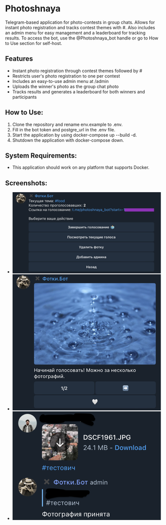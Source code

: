 # Photoshnaya
Telegram-based application for photo-contests in group chats. Allows for instant photo registration and tracks contest themes with #. Also includes an admin menu for easy management and a leaderboard for tracking results.
To access the bot, use the @Photoshnaya_bot handle or go to How to Use section for self-host.

## Features

-  Instant photo registration through contest themes followed by #
-  Restricts user's photo registration to one per contest
-  Includes an easy-to-use admin menu at /admin
-  Uploads the winner's photo as the group chat photo
-  Tracks results and generates a leaderboard for both winners and participants

## How to Use:

   1) Clone the repository and rename env.example to .env.
   2) Fill in the bot token and postgre_url in the .env file.
   3) Start the application by using docker-compose up --build -d.
   4) Shutdown the application with docker-compose down.

## System Requirements:

- This application should work on any platform that supports Docker.

## Screenshots:

- ![Admin menu](screenshots/admin_menu1.png "Admin menu")
- ![Voting menu](screenshots/vote.png "Voting menu")
- ![Contest registration via # tracking](screenshots/photo_accepted.png "Confirmation message")
